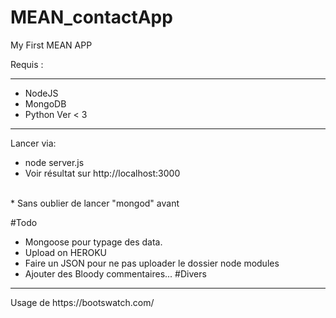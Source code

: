 # MEAN_contactApp
My First MEAN APP

Requis :
<hr>
<ul>
<li>NodeJS</li>
<li>MongoDB</li>
<li>Python Ver < 3</li>
</ul>
<hr>

Lancer via:
* node server.js
* Voir résultat sur http://localhost:3000

<br>
* Sans oublier de lancer "mongod" avant

#Todo
* Mongoose pour typage des data.
* Upload on HEROKU
* Faire un JSON pour ne pas uploader le dossier node modules
* Ajouter des Bloody commentaires...
#Divers
<hr>
Usage de https://bootswatch.com/
